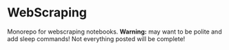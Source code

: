 # WebScraping

Monorepo for webscraping notebooks. **Warning:** may want to be polite and add sleep commands! Not everything posted will be complete!
